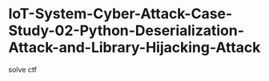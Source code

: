 # IoT-System-Cyber-Attack-Case-Study-02-Python-Deserialization-Attack-and-Library-Hijacking-Attack
solve ctf
